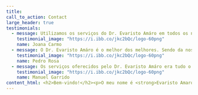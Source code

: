 ```yaml
---
title:
call_to_action: Contact
large_header: true
testimonials:
  - message: Utilizamos os serviços do Dr. Evaristo Amáro em todos os nossos negócios. O Sr. Amaro oferece um serviço inigualável quando se trata de proteger o nosso negócio.
    testimonial_image: "https://i.ibb.co/jkc2bQc/logo-60png"
    name: Joana Carmo
  - message: O Dr. Evaristo Amáro é o melhor dos melhores. Sendo da nossa terra, preocupa-se com as pessoas e tem fortes laços com a toda nossa comunidade.
    testimonial_image: "https://i.ibb.co/jkc2bQc/logo-60png"
    name: Pedro Rosa
  - message: Os serviços oferecidos pelo Dr. Evaristo Amáro era tudo o que podíamos ter esperado quando comprámos a nossa primeira casa. Altamente recomendado a todos.
    testimonial_image: "https://i.ibb.co/jkc2bQc/logo-60png"
    name: Manuel Garrido
content_html: <h2>Bem-vindo!</h2><p>O meu nome é <strong>Evaristo Amaro</strong>, sou Solicitador, com escritório profissional em Beja.<br/>Inscrito na Ordem dos Solicitadores e Agentes de Execução com a Cédula Profissional 7823, Licenciado em Solicitadoria pelo Instituto Politécnico de Beja, Pós-Graduado, em Registos e Notariado, pelo Instituto Politécnico de Leiria.<br /><br />O exercício da Solicitadoria procura dar resposta às necessidades legais de empresas e pessoas de forma eficaz.<em> (Consulte mais sobre os meus serviços consultando o separador Serviços)</em></p><h3>Deveres, Missão & Valores!</h3><p>O Solicitador é um dos profissionais indispensáveis à realização de tarefas de interesse público e à administração da justiça.</p><p>Ao Solicitador compete representar, aconselhar e acompanhar os cidadãos e as empresas, junto dos órgãos da administração pública, dos tribunais, ou quaisquer outras entidades ou instituições públicas ou privadas, com vista à defesa dos direitos que lhe forem confiados.</p><p>O Solicitador, enquanto representante do cidadão e das empresas, é um procurador por excelência.</p><p>O Solicitador está obrigados a pugnar pela boa aplicação do Direito, pela rápida administração da justiça e pelo aperfeiçoamento do exercício da profissão, sempre no estrito respeito pelos direitos, liberdades e garantias constitucional e legalmente consagrados.</p><p> O rigor, competência, responsabilidade e um elevado sentido ético e de responsabilidade social são os principais valores que orientam a prestação de serviços deste escritório.</p>
---
```

